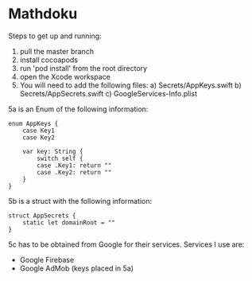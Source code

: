 # Mathdoku

Steps to get up and running: 
1) pull the master branch
2) install cocoapods
3) run 'pod install' from the root directory
4) open the Xcode workspace
5) You will need to add the following files:
  a) Secrets/AppKeys.swift
  b) Secrets/AppSecrets.swift
  c) GoogleServices-Info.plist
  
5a is an Enum of the following information: 
```
enum AppKeys {
    case Key1
    case Key2
    
    var key: String {
        switch self {
        case .Key1: return ""
        case .Key2: return ""
    }
}
```

5b is a struct with the following information:
```
struct AppSecrets {
    static let domainRoot = ""
}
```

5c has to be obtained from Google for their services. Services I use are:
- Google Firebase
- Google AdMob (keys placed in 5a)
